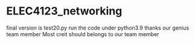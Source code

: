 # ELEC4123_networking
final version is test20.py
run the code under python3.9
thanks our genius team member 
Most creit should belongs to our team member 
